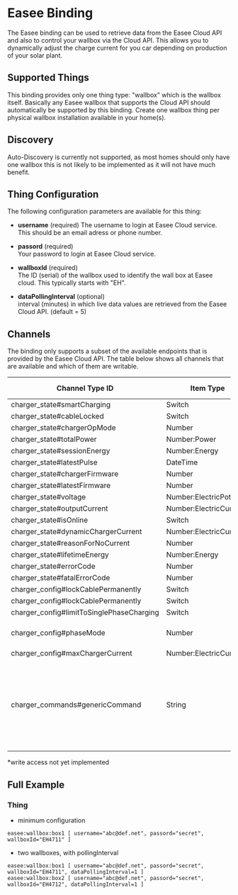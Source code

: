 # Easee Binding

The Easee binding can be used to retrieve data from the Easee Cloud API and also to control your wallbox via the Cloud API.
This allows you to dynamically adjust the charge current for you car depending on production of your solar plant.

## Supported Things

This binding provides only one thing type: "wallbox" which is the wallbox itself.
Basically any Easee wallbox that supports the Cloud API should automatically be supported by this binding.
Create one wallbox thing per physical wallbox installation available in your home(s).

## Discovery

Auto-Discovery is currently not supported, as most homes should only have one wallbox this is not likely to be implemented as it will not have much benefit.

## Thing Configuration

The following configuration parameters are available for this thing:

- **username** (required)
The username to login at Easee Cloud service.
This should be an email adress or phone number.

- **passord** (required)  
Your password to login at Easee Cloud service.

- **wallboxId** (required)  
The ID (serial) of the wallbox used to identify the wall box at Easee cloud. This typically starts with "EH".

- **dataPollingInterval** (optional)  
interval (minutes) in which live data values are retrieved from the Easee Cloud API. (default = 5)

## Channels

The binding only supports a subset of the available endpoints that is provided by the Easee Cloud API.
The table below shows all channels that are available and which of them are writable.

| Channel Type ID                             | Item Type                | Writable | Description                                | Allowed Values (write access)                                                                                                                                |
|---------------------------------------------|--------------------------|----------|--------------------------------------------|--------------------------------------------------------------------------------------------------------------------------------------------------------------|
| charger_state#smartCharging                 | Switch                   | no       |                                            |                                                                                                                                                              |
| charger_state#cableLocked                   | Switch                   | no       |                                            |                                                                                                                                                              |
| charger_state#chargerOpMode                 | Number                   | no       |                                            |                                                                                                                                                              |
| charger_state#totalPower                    | Number:Power             | no       |                                            |                                                                                                                                                              |
| charger_state#sessionEnergy                 | Number:Energy            | no       |                                            |                                                                                                                                                              |
| charger_state#latestPulse                   | DateTime                 | no       |                                            |                                                                                                                                                              |
| charger_state#chargerFirmware               | Number                   | no       |                                            |                                                                                                                                                              |
| charger_state#latestFirmware                | Number                   | no       |                                            |                                                                                                                                                              |
| charger_state#voltage                       | Number:ElectricPotential | no       |                                            |                                                                                                                                                              |
| charger_state#outputCurrent                 | Number:ElectricCurrent   | no       |                                            |                                                                                                                                                              |
| charger_state#isOnline                      | Switch                   | no       |                                            |                                                                                                                                                              |
| charger_state#dynamicChargerCurrent         | Number:ElectricCurrent   | yes      |                                            | 6-32                                                                                                                                                         |
| charger_state#reasonForNoCurrent            | Number                   | no       |                                            |                                                                                                                                                              |
| charger_state#lifetimeEnergy                | Number:Energy            | no       |                                            |                                                                                                                                                              |
| charger_state#errorCode                     | Number                   | no       |                                            |                                                                                                                                                              |
| charger_state#fatalErrorCode                | Number                   | no       |                                            |                                                                                                                                                              |
| charger_config#lockCablePermanently         | Switch                   | yes      |                                            | true/false                                                                                                                                                   |
| charger_config#lockCablePermanently         | Switch                   | yes      |                                            | true/false                                                                                                                                                   |
| charger_config#limitToSinglePhaseCharging   | Switch                   | yes      |                                            | true/false                                                                                                                                                   |
| charger_config#phaseMode                    | Number                   | yes      | 1=1phase, 2=auto, 3=3phase                 | 1-3                                                                                                                                                          |
| charger_config#maxChargerCurrent            | Number:ElectricCurrent   | no*      |                                            |                                                                                                                                                              |
| charger_commands#genericCommand             | String                   | yes      | Generic Endpoint to send commands          | reboot, update_firmware, poll_all, smart_charging, start_charging, stop_charging, pause_charging, resume_charging, toggle_charging, override_schedule        |

*write access not yet implemented


## Full Example

### Thing                                                                                                                                                                    

- minimum configuration

```
easee:wallbox:box1 [ username="abc@def.net", passord="secret", wallboxId="EH4711" ]
```

- two wallboxes, with pollingInterval

```
easee:wallbox:box1 [ username="abc@def.net", passord="secret", wallboxId="EH4711", dataPollingInterval=1 ]
easee:wallbox:box2 [ username="abc@def.net", passord="secret", wallboxId="EH4712", dataPollingInterval=1 ]
```
